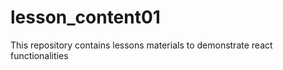 # lesson_content01
 This repository contains lessons materials to demonstrate react functionalities 
